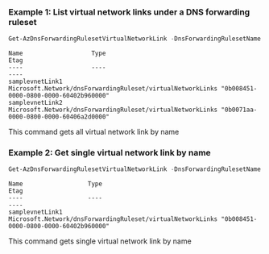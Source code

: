 ### Example 1: List virtual network links under a DNS forwarding ruleset
```powershell
Get-AzDnsForwardingRulesetVirtualNetworkLink -DnsForwardingRulesetName pstestdnsresolvername -ResourceGroupName powershell-test-rg
```

```output
Name                   Type                                            Etag
----                   ----                                            ----
samplevnetLink1  Microsoft.Network/dnsForwardingRuleset/virtualNetworkLinks "0b008451-0000-0800-0000-60402b960000"
samplevnetLink2  Microsoft.Network/dnsForwardingRuleset/virtualNetworkLinks "0b0071aa-0000-0800-0000-60406a2d0000"
```

This command gets all virtual network link by name

### Example 2: Get single virtual network link by name
```powershell
Get-AzDnsForwardingRulesetVirtualNetworkLink -DnsForwardingRulesetName pstestdnsresolvername -Name samplevnetLink1 -ResourceGroupName powershell-test-rg
```

```output
Name                  Type                                            Etag
----                  ----                                            ----
samplevnetLink1 Microsoft.Network/dnsForwardingRuleset/virtualNetworkLinks "0b008451-0000-0800-0000-60402b960000"
```

This command gets single virtual network link by name

